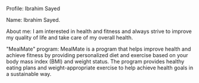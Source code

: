Profile: Ibrahim Sayed

Name: Ibrahim Sayed.

About me: I am interested in health and fitness and always strive to improve my quality of life and take care of my overall health.

"MealMate" program:
MealMate is a program that helps improve health and achieve fitness by providing personalized diet and exercise based on your body mass index (BMI) and weight status. The program provides healthy eating plans and weight-appropriate exercise to help achieve health goals in a sustainable way.

<!---
ibrahimsayeddd/ibrahimsayeddd is a ✨ special ✨ repository because its `README.md` (this file) appears on your GitHub profile.
You can click the Preview link to take a look at your changes.
--->
